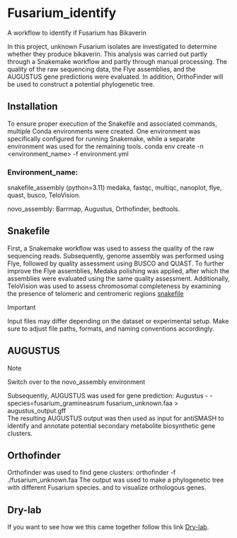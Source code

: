 # Fusarium_identify
A workflow to identify if Fusarium has Bikaverin

In this project, unknown Fusarium isolates are investigated to determine whether they produce bikaverin. This analysis was carried out partly through a Snakemake workflow and partly through manual processing. 
The quality of the raw sequencing data, the Flye assemblies, and the AUGUSTUS gene predictions were evaluated. In addition, OrthoFinder will be used to construct a potential phylogenetic tree.

## Installation
To ensure proper execution of the Snakefile and associated commands, multiple Conda environments were created. One environment was specifically configured for running Snakemake, while a separate environment was used for the remaining tools.
conda env create -n <environment_name> -f environment.yml

### Environment_name:
snakefile_assembly (python=3.11)
medaka, fastqc, multiqc, nanoplot, flye, quast, busco, TeloVision.

novo_assembly: 
Barrmap, Augustus, Orthofinder, bedtools. 


## Snakefile
First, a Snakemake workflow was used to assess the quality of the raw sequencing reads. Subsequently, genome assembly was performed using Flye, followed by quality assessment using BUSCO and QUAST. To further improve the Flye assemblies, Medaka polishing was applied, after which the assemblies were evaluated using the same quality assessment. Additionally, TeloVision was used to assess chromosomal completeness by examining the presence of telomeric and centromeric regions
[snakefile](./Snakemake)
> [!IMPORTANT]
> Input files may differ depending on the dataset or experimental setup. Make sure to adjust file paths, formats, and naming conventions accordingly.

## AUGUSTUS
> [!NOTE]
> Switch over to the novo_assembly environment

Subsequently, AUGUSTUS was used for gene prediction:
Augustus - - species=fusarium_gramineasrum fusarium_unknown.faa > augustus_output.gff  
The resulting AUGUSTUS output was then used as input for antiSMASH to identify and annotate potential secondary metabolite biosynthetic gene clusters.

## Orthofinder
Orthofinder was used to find gene clusters: 
orthofinder -f ./fusarium_unknown.faa
The output was used to make a phylogenetic tree with different Fusarium species. and to visualize orthologous genes. 

## Dry-lab
If you want to see how we this came together follow this link [Dry-lab](./DryLab).
